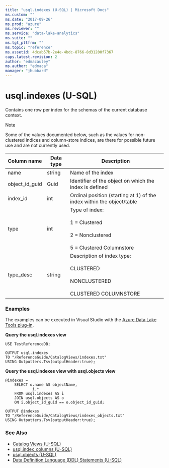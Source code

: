 ```yaml
---
title: "usql.indexes (U-SQL) | Microsoft Docs"
ms.custom: ""
ms.date: "2017-09-26"
ms.prod: "azure"
ms.reviewer: ""
ms.service: "data-lake-analytics"
ms.suite: ""
ms.tgt_pltfrm: ""
ms.topic: "reference"
ms.assetid: 4dcab57b-2e4e-4bdc-8766-8d31200f7367
caps.latest.revision: 2
author: "edmacauley"
ms.author: "edmaca"
manager: "jhubbard"
---
```

# usql.indexes (U-SQL)
Contains one row per index for the schemas of the current database context.

> [!NOTE]
> Some of the values documented below, such as the values for non-clustered indices and column-store indices, are there for possible future use and are not currently used.

Column name  |Data type  |Description  
---------|---------|---------
name     |string         |Name of the index        
object_id_guid     |Guid         |Identifier of the object on which the index is defined         
index_id     |int         |Ordinal position (starting at 1) of the index within the object/table         
type     |int         |Type of index:<br><br> 1 = Clustered<br><br>2 = Nonclustered<br><br>5 = Clustered Columnstore           
type_desc     |string         |Description of index type:<br><br> CLUSTERED<br><br>NONCLUSTERED<br><br> CLUSTERED COLUMNSTORE  

### Examples
The examples can be executed in Visual Studio with the [Azure Data Lake Tools plug-in](https://www.microsoft.com/download/details.aspx?id=49504). 

**Query the usql.indexes view**
```
USE TestReferenceDB;

OUTPUT usql.indexes
TO "/ReferenceGuide/CatalogViews/indexes.txt"
USING Outputters.Tsv(outputHeader:true);
```

**Query the usql.indexes view with usql.objects view**
```
@indexes =
    SELECT o.name AS objectName,
            i.*
    FROM usql.indexes AS i
    JOIN usql.objects AS o
    ON i.object_id_guid == o.object_id_guid;

OUTPUT @indexes
TO "/ReferenceGuide/CatalogViews/indexes_objects.txt"
USING Outputters.Tsv(outputHeader:true);  
```

### See Also
* [Catalog Views (U-SQL)](../USQL/catalog-views-u-sql.md)
* [usql.index_columns (U-SQL)](../USQL/usql-index-columns-u-sql.md)
* [usql.objects (U-SQL)](../USQL/usql-objects-u-sql.md)
* [Data Definition Language (DDL) Statements (U-SQL)](../USQL/data-definition-language-ddl-statements-u-sql.md)

